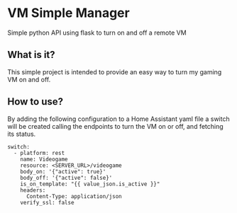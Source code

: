# VM Simple Manager

Simple python API using flask to turn on and off a remote VM

## What is it?
This simple project is intended to provide an easy way to turn my gaming VM on and off.

## How to use?
By adding the following configuration to a Home Assistant yaml file a switch will be created calling the endpoints to turn the VM on or off, and fetching its status.

```
switch:
  - platform: rest
    name: Videogame
    resource: <SERVER_URL>/videogame
    body_on: '{"active": true}'
    body_off: '{"active": false}'
    is_on_template: "{{ value_json.is_active }}"
    headers:
      Content-Type: application/json
    verify_ssl: false
```